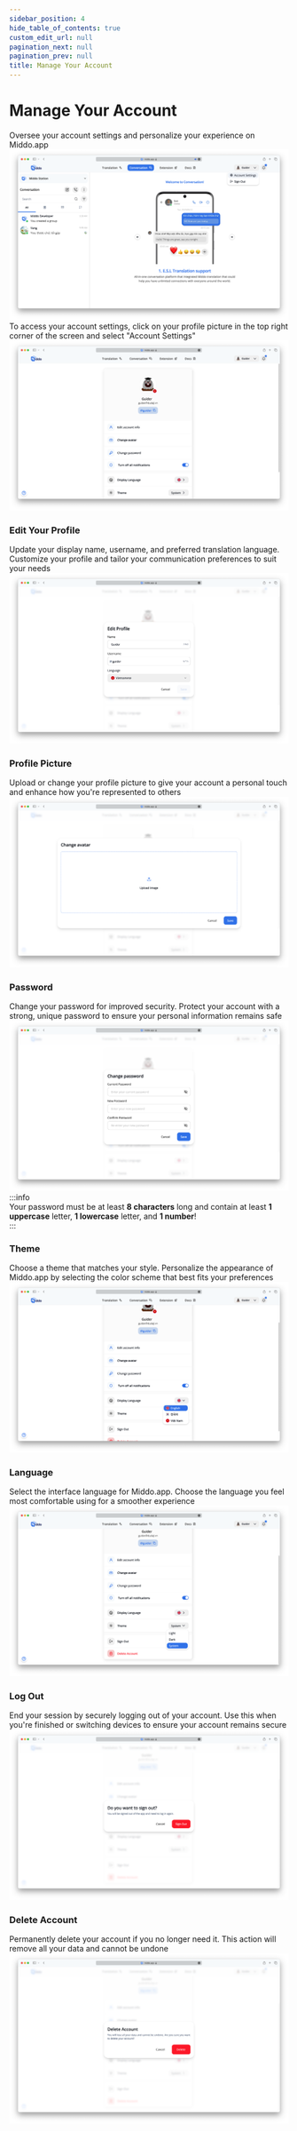 ```yaml
---  
sidebar_position: 4  
hide_table_of_contents: true  
custom_edit_url: null  
pagination_next: null  
pagination_prev: null  
title: Manage Your Account  
---  
```

  
# Manage Your Account  
  
Oversee your account settings and personalize your experience on Middo.app  
![](./img/manage-account-1.png)  
To access your account settings, click on your profile picture in the top right corner of the screen and select "Account Settings"  
![](./img/manage-account-2.png)  
  
### Edit Your Profile  
  
Update your display name, username, and preferred translation language. Customize your profile and tailor your communication preferences to suit your needs  
![](./img/manage-account-3.png)  
  
### Profile Picture  
  
Upload or change your profile picture to give your account a personal touch and enhance how you're represented to others  
![](./img/manage-account-4.png)  
  
### Password  
  
Change your password for improved security. Protect your account with a strong, unique password to ensure your personal information remains safe  
![](./img/manage-account-5.png)  
:::info  
Your password must be at least **8 characters** long and contain at least **1 uppercase** letter, **1 lowercase** letter, and **1 number**!  
:::  
  
### Theme  
  
Choose a theme that matches your style. Personalize the appearance of Middo.app by selecting the color scheme that best fits your preferences  
![](./img/manage-account-6.png)  
  
### Language  
  
Select the interface language for Middo.app. Choose the language you feel most comfortable using for a smoother experience  
![](./img/manage-account-7.png)  
  
### Log Out  
  
End your session by securely logging out of your account. Use this when you're finished or switching devices to ensure your account remains secure  
![](./img/manage-account-8.png)  
  
### Delete Account  
  
Permanently delete your account if you no longer need it. This action will remove all your data and cannot be undone  
![](./img/manage-account-9.png)  
